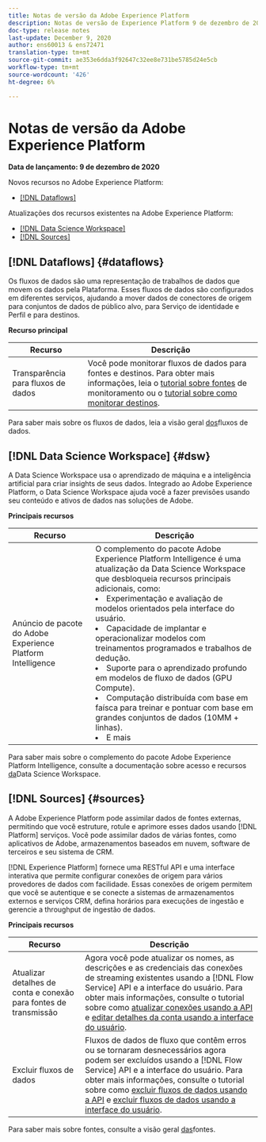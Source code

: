```yaml
---
title: Notas de versão da Adobe Experience Platform
description: Notas de versão de Experience Platform 9 de dezembro de 2020
doc-type: release notes
last-update: December 9, 2020
author: ens60013 & ens72471
translation-type: tm+mt
source-git-commit: ae353e6dda3f92647c32ee8e731be5785d24e5cb
workflow-type: tm+mt
source-wordcount: '426'
ht-degree: 6%

---
```



# Notas de versão da Adobe Experience Platform

**Data de lançamento: 9 de dezembro de 2020**

Novos recursos no Adobe Experience Platform:

- [[!DNL Dataflows]](#dataflows)

Atualizações dos recursos existentes na Adobe Experience Platform:

- [[!DNL Data Science Workspace]](#dsw)
- [[!DNL Sources]](#sources)

## [!DNL Dataflows] {#dataflows}

Os fluxos de dados são uma representação de trabalhos de dados que movem os dados pela Plataforma. Esses fluxos de dados são configurados em diferentes serviços, ajudando a mover dados de conectores de origem para conjuntos de dados de público alvo, para Serviço de identidade e Perfil e para destinos.

**Recurso principal**

| Recurso | Descrição |
| ------- | ----------- |
| Transparência para fluxos de dados | Você pode monitorar fluxos de dados para fontes e destinos. Para obter mais informações, leia o [tutorial sobre fontes](../../dataflows/ui/monitor-sources.md) de monitoramento ou o [tutorial sobre como monitorar destinos](../../dataflows/ui/monitor-destinations.md). |

Para saber mais sobre os fluxos de dados, leia a visão geral [dos](../../dataflows/home.md)fluxos de dados.

## [!DNL Data Science Workspace] {#dsw}

A Data Science Workspace usa o aprendizado de máquina e a inteligência artificial para criar insights de seus dados. Integrado ao Adobe Experience Platform, o Data Science Workspace ajuda você a fazer previsões usando seu conteúdo e ativos de dados nas soluções de Adobe.

**Principais recursos**

| Recurso | Descrição |
| --- | ---|
| Anúncio de pacote do Adobe Experience Platform Intelligence | O complemento do pacote Adobe Experience Platform Intelligence é uma atualização da Data Science Workspace que desbloqueia recursos principais adicionais, como: <li> Experimentação e avaliação de modelos orientados pela interface do usuário.</li><li> Capacidade de implantar e operacionalizar modelos com treinamentos programados e trabalhos de dedução.</li><li> Suporte para o aprendizado profundo em modelos de fluxo de dados (GPU Compute).</li><li> Computação distribuída com base em faísca para treinar e pontuar com base em grandes conjuntos de dados (10MM + linhas).</li><li>E mais</li> |

Para saber mais sobre o complemento do pacote Adobe Experience Platform Intelligence, consulte a documentação sobre acesso e recursos [da](../../data-science-workspace/access-features-dsw.md)Data Science Workspace.

## [!DNL Sources] {#sources}

A Adobe Experience Platform pode assimilar dados de fontes externas, permitindo que você estruture, rotule e aprimore esses dados usando [!DNL Platform] serviços. Você pode assimilar dados de várias fontes, como aplicativos de Adobe, armazenamentos baseados em nuvem, software de terceiros e seu sistema de CRM.

[!DNL Experience Platform] fornece uma RESTful API e uma interface interativa que permite configurar conexões de origem para vários provedores de dados com facilidade. Essas conexões de origem permitem que você se autentique e se conecte a sistemas de armazenamentos externos e serviços CRM, defina horários para execuções de ingestão e gerencie a throughput de ingestão de dados.

**Principais recursos**

| Recurso | Descrição |
| ------- | ----------- |
| Atualizar detalhes de conta e conexão para fontes de transmissão | Agora você pode atualizar os nomes, as descrições e as credenciais das conexões de streaming existentes usando a [!DNL Flow Service] API e a interface do usuário. Para obter mais informações, consulte o tutorial sobre como [atualizar conexões usando a API](../../sources/tutorials/api/update.md) e [editar detalhes da conta usando a interface do usuário](../../sources/tutorials/ui/monitor.md). |
| Excluir fluxos de dados | Fluxos de dados de fluxo que contêm erros ou se tornaram desnecessários agora podem ser excluídos usando a [!DNL Flow Service] API e a interface do usuário. Para obter mais informações, consulte o tutorial sobre como [excluir fluxos de dados usando a API](../../sources/tutorials/api/delete-dataflows.md) e [excluir fluxos de dados usando a interface do usuário](../../sources/tutorials/ui/delete.md). |

Para saber mais sobre fontes, consulte a visão geral [das](../../sources/home.md)fontes.


